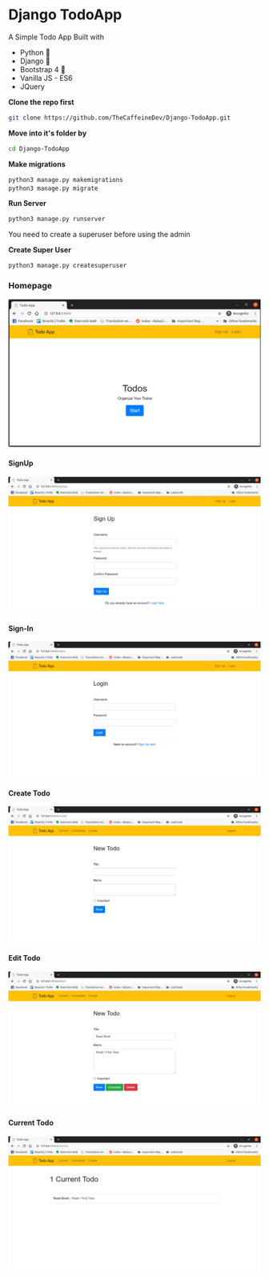 # Django TodoApp
A  Simple Todo App Built with


- Python 🐍
- Django 🎸
- Bootstrap 4 🌈
- Vanilla JS - ES6
- JQuery



**Clone the repo first**

```sh
git clone https://github.com/TheCaffeineDev/Django-TodoApp.git
```

**Move into it's folder by**

```sh
cd Django-TodoApp
```

**Make migrations**

```sh
python3 manage.py makemigrations
python3 manage.py migrate
```

**Run Server**

```sh
python3 manage.py runserver 
```

You need to create a superuser before using the admin

**Create Super User**

```
python3 manage.py createsuperuser
```

### Homepage

![](./imgs/home.png)

#### SignUp

![](./imgs/signup.png)

#### Sign-In

![](./imgs/login.png)

#### Create Todo

![](./imgs/createtodo.png)

#### Edit Todo

![](./imgs/editTodo.png)

#### Current Todo

![](./imgs/currentTodo.png)